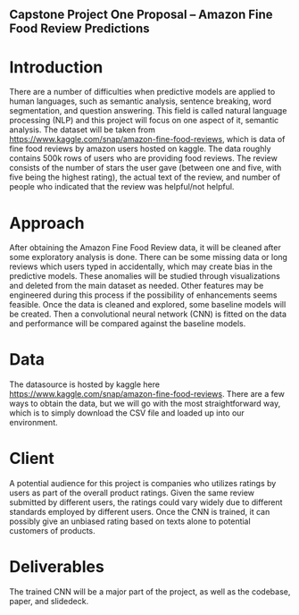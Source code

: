 ## Capstone Project One Proposal – Amazon Fine Food Review Predictions

Introduction
======
There are a number of difficulties when predictive models are applied to human languages, such as semantic analysis, sentence breaking, word segmentation, and question answering. This field is called natural language processing (NLP) and this project will focus on one aspect of it, semantic analysis.  The dataset will be taken from https://www.kaggle.com/snap/amazon-fine-food-reviews, which is data of fine food reviews by amazon users hosted on kaggle.  The data roughly contains 500k rows of users who are providing food reviews.  The review consists of the number of stars the user gave (between one and five, with five being the highest rating), the actual text of the review, and number of people who indicated that the review was helpful/not helpful.  

Approach
======
After obtaining the Amazon Fine Food Review data, it will be cleaned after some exploratory analysis is done.  There can be some missing data or long reviews which users typed in accidentally, which may create bias in the predictive models.  These anomalies will be studied through visualizations and deleted from the main dataset as needed.  Other features may be engineered during this process if the possibility of enhancements seems feasible.  Once the data is cleaned and explored,  some baseline models will be created. Then a convolutional neural network (CNN) is fitted on the data and performance will be compared against the baseline models. 

Data
=====
The datasource is hosted by kaggle here https://www.kaggle.com/snap/amazon-fine-food-reviews.  There are a few ways to obtain the data, but we will go with the most straightforward way, which is to simply download the CSV file and loaded up into our environment.  

Client
======
A potential audience for this project is companies who utilizes ratings by users as part of the overall product ratings.   Given the same review submitted by different users, the ratings could vary widely due to different standards employed by different users.  Once the CNN is trained, it can possibly give an unbiased rating based on texts alone to potential customers of products.

Deliverables
======
The trained CNN will be a major part of the project, as well as the codebase, paper, and slidedeck. 
